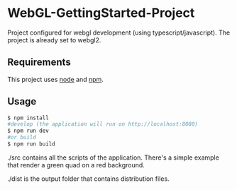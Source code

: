 # WebGL-GettingStarted-Project
Project configured for webgl development (using typescript/javascript).
The project is already set to webgl2.


## Requirements
This project uses [node](http://nodejs.org) and [npm](https://npmjs.com).

## Usage

```sh
$ npm install
#develop (the application will run on http://localhost:8080)
$ npm run dev
#or build
$ npm run build
```

./src contains all the scripts of the application. There's a simple example that render a green quad on a red background.


./dist is the output folder that contains distribution files.

